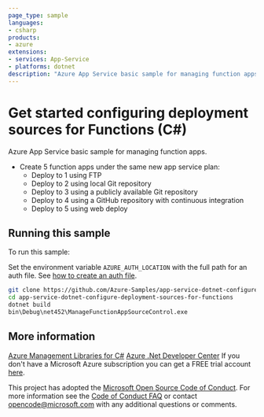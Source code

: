 ```yaml
---
page_type: sample
languages:
- csharp
products:
- azure
extensions:
- services: App-Service
- platforms: dotnet
description: "Azure App Service basic sample for managing function apps."
---
```


# Get started configuring deployment sources for Functions (C#)

Azure App Service basic sample for managing function apps.
 
- Create 5 function apps under the same new app service plan:
  - Deploy to 1 using FTP
  - Deploy to 2 using local Git repository
  - Deploy to 3 using a publicly available Git repository
  - Deploy to 4 using a GitHub repository with continuous integration
  - Deploy to 5 using web deploy


## Running this sample

To run this sample:

Set the environment variable `AZURE_AUTH_LOCATION` with the full path for an auth file. See [how to create an auth file](https://github.com/Azure/azure-libraries-for-net/blob/master/AUTH.md).

```bash
git clone https://github.com/Azure-Samples/app-service-dotnet-configure-deployment-sources-for-functions.git
cd app-service-dotnet-configure-deployment-sources-for-functions
dotnet build
bin\Debug\net452\ManageFunctionAppSourceControl.exe
```

## More information

[Azure Management Libraries for C#](https://github.com/Azure/azure-sdk-for-net/tree/Fluent)
[Azure .Net Developer Center](https://azure.microsoft.com/en-us/develop/net/)
If you don't have a Microsoft Azure subscription you can get a FREE trial account [here](http://go.microsoft.com/fwlink/?LinkId=330212).

This project has adopted the [Microsoft Open Source Code of Conduct](https://opensource.microsoft.com/codeofconduct/). For more information see the [Code of Conduct FAQ](https://opensource.microsoft.com/codeofconduct/faq/) or contact [opencode@microsoft.com](mailto:opencode@microsoft.com) with any additional questions or comments.
